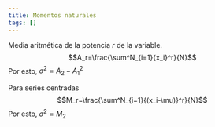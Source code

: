 ```yaml
---
title: Momentos naturales
tags: []
---
```

Media aritmética de la potencia $r$ de la variable.
$$A_r=\frac{\sum^N_{i=1}{x_i}^r}{N}$$
Por esto, $\sigma^2=A_2-{A_1}^2$

Para series centradas 
$$M_r=\frac{\sum^N_{i=1}{(x_i-\mu)}^r}{N}$$
Por esto, $\sigma^2=M_2$
